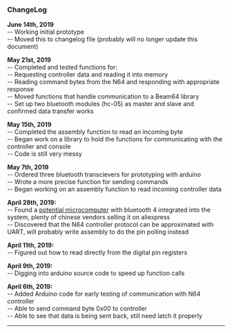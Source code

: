 ### ChangeLog
**June 14th, 2019**  
-- Working initial prototype  
-- Moved this to changelog file (probably will no longer update this document)

**May 21st, 2019**  
-- Completed and tested functions for:  
    -- Requesting controller data and reading it into memory  
	-- Reading command bytes from the N64 and responding with appropriate response  
-- Moved functions that handle communication to a Beam64 library  
-- Set up two bluetooth modules (hc-05) as master and slave and confirmed data transfer works  

**May 15th, 2019**  
-- Completed the assembly function to read an incoming byte  
-- Began work on a library to hold the functions for communicating with the controller and console  
-- Code is still very messy  

**May 7th, 2019**  
-- Ordered three bluetooth transcievers for prototyping with arduino  
-- Wrote a more precise function for sending commands  
-- Began working on an assembly function to read incoming controller data  

**April 28th, 2019:**  
-- Found a [potential microcomputer](http://www.ti.com/product/CC2541) with bluetooth 4 integrated into the system, plenty of chinese vendors selling it on aliexpress  
-- Discovered that the N64 controller protocol can be approximated with UART, will probably write assembly to do the pin polling instead  

**April 11th, 2019:**  
-- Figured out how to read directly from the digital pin registers  

**April 9th, 2019:**  
-- Digging into arduino source code to speed up function calls  

**April 6th, 2019:**  
-- Added Arduino code for early testing of communication with N64 controller  
-- Able to send command byte 0x00 to controller  
-- Able to see that data is being sent back, still need latch it properly  

---  